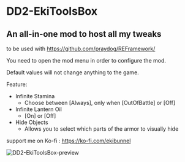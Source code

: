 # DD2-EkiToolsBox
## An all-in-one mod to host all my tweaks
to be used with https://github.com/praydog/REFramework/

You need to open the mod menu in order to configure the mod.

Default values will not change anything to the game.

Feature:
- Infinite Stamina
  - Choose between [Always], only when [OutOfBattle] or [Off]
- Infinite Lantern Oil
  - [On] or [Off]
- Hide Objects
  - Allows you to select which parts of the armor to visually hide

support me on Ko-fi : https://ko-fi.com/ekibunnel

![DD2-EkiToolsBox-preview](https://github.com/Ekibunnel/DD2-EkiToolsBox/assets/7073622/2f3eb034-9283-4ece-8f97-adf8ae638741)
